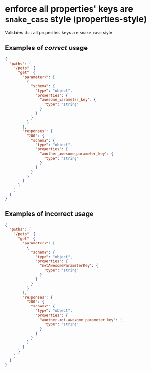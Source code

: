 # enforce all properties' keys are `snake_case` style (properties-style)

Validates that all properties' keys are `snake_case` style.

## Examples of *correct* usage

```json
{
  "paths": {
    "/pets": {
      "get": {
        "parameters": [
          {
            "schema": {
              "type": "object",
              "properties": {
                "awesome_parameter_key": {
                  "type": "string"
                }
              }
            }
          }
        ],
        "responses": {
          "200": {
            "schema": {
              "type": "object",
              "properties": {
                "another_awesome_parameter_key": {
                  "type": "string"
                }
              }
            }
          }
        }
      }
    }
  }
}
```

## Examples of **incorrect** usage

```json
{
  "paths": {
    "/pets": {
      "get": {
        "parameters": [
          {
            "schema": {
              "type": "object",
              "properties": {
                "notAwesomeParameterKey": {
                  "type": "string"
                }
              }
            }
          }
        ],
        "responses": {
          "200": {
            "schema": {
              "type": "object",
              "properties": {
                "another-not-awesome_parameter_key": {
                  "type": "string"
                }
              }
            }
          }
        }
      }
    }
  }
}
```
